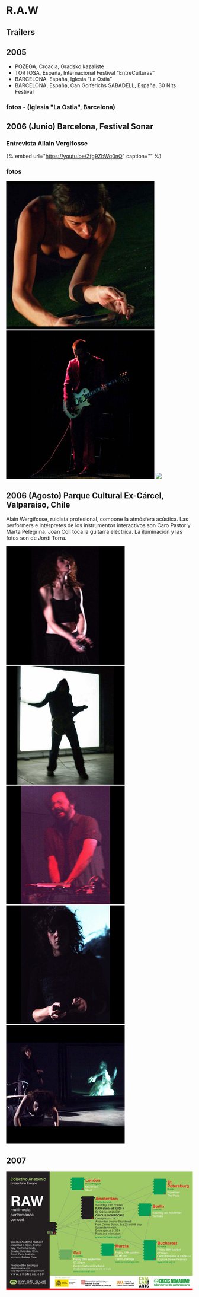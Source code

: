 # R.A.W

## Trailers

## 2005

* POZEGA, Croacia, Gradsko kazaliste 
* TORTOSA, España, Internacional Festival “EntreCulturas” 
* BARCELONA, España, Iglesia “La Ostia” 
* BARCELONA, España, Can Golferichs SABADELL, España, 30 Nits Festival

### fotos - \(Iglesia "La Ostia", Barcelona\)

## 2006 \(Junio\) Barcelona, Festival Sonar

### Entrevista Allain Vergifosse

{% embed url="https://youtu.be/Zfg9ZbWq0nQ" caption="" %}

### fotos

![](../../../.gitbook/assets/ca-2006-06-bcn-sonar-1-.jpg) ![](../../../.gitbook/assets/ca-2006-06-bcn-sonar-2-.jpg) ![](https://github.com/Juancoll/gitbook-public/tree/499b92e5fdaaaf3a586650e9e270274663d095e7/.gitbook/assets/ca-2006-06-bcn-sonar-3-.jpg)

## 2006  \(Agosto\) Parque Cultural Ex-Cárcel, Valparaíso, Chile

Alain Wergifosse, ruidista profesional, compone la atmósfera acústica. Las performers e intérpretes de los instrumentos interactivos son Caro Pastor y Marta Pelegrina. Joan Coll toca la guitarra eléctrica. La iluminación y las fotos son de Jordi Torra.

![](../../../.gitbook/assets/raw-chile-1-.jpg) ![](../../../.gitbook/assets/raw-chile-2-.jpg) ![](../../../.gitbook/assets/raw-chile-4-.jpg) ![](../../../.gitbook/assets/raw-chile-5-.jpg) ![](../../../.gitbook/assets/raw-chile-3-.jpg)

## 2007

![gira 2007 - 2008 ](../../../.gitbook/assets/raw-gira-oct2007.jpg)

